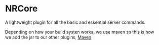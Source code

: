 # NRCore
A lightweight plugin for all the basic and essential server commands.

Depending on how your build systen works, we use maven so this is how we add the jar to our other plugins, [Maven](https://stackoverflow.com/questions/4955635/how-to-add-local-jar-files-to-a-maven-project)
